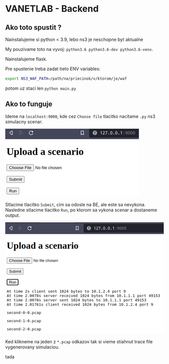 # VANETLAB - Backend

## Ako toto spustit ?

Nainstalujeme si python < 3.9, lebo ns3 je neschopne byt aktualne

My pouzivame toto na vyvoj: `python3.6 python3.6-dev python3.6-venv`.

Nainstalujeme flask.

Pre spustenie treba zadat tieto ENV variables:

```bash
export NS3_WAF_PATH=/path/na/priecinok/v/ktorom/je/waf
```

potom uz staci len `python main.py`

## Ako to funguje

Ideme na `localhost:9000`, kde cez `Choose file` tlacitko nacitame `.py` ns3 simulacny scenar.

![](./media/images/1.png)

Stlacime tlacitko `Submit`, cim sa odosle na BE, ale este sa nevykona.
Nasledne stlacime tlacitko `Run`, po ktorom sa vykona scenar a dostaneme output.

![](./media/images/2.png)

Ked klikneme na jeden z `*.pcap` odkazov tak si vieme stiahnut trace file vygenerovany simulaciou.

tada
